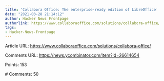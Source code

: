```yaml
---
title: 'Collabora Office: The enterprise-ready edition of LibreOffice'
date: "2021-03-28 21:14:12"
author: Hacker News Frontpage
authorlink: https://www.collaboraoffice.com/solutions/collabora-office/
tags:
- Hacker-News-Frontpage
---
```


<p>Article URL: <a href="https://www.collaboraoffice.com/solutions/collabora-office/">https://www.collaboraoffice.com/solutions/collabora-office/</a></p>
<p>Comments URL: <a href="https://news.ycombinator.com/item?id=26614654">https://news.ycombinator.com/item?id=26614654</a></p>
<p>Points: 153</p>
<p># Comments: 50</p>
